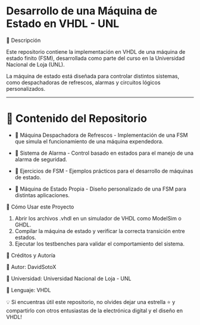 # **Desarrollo de una Máquina de Estado en VHDL - UNL** 

📌 Descripción

Este repositorio contiene la implementación en VHDL de una máquina de estado finito (FSM), desarrollada como parte del curso en la Universidad Nacional de Loja (UNL).

La máquina de estado está diseñada para controlar distintos sistemas, como despachadoras de refrescos, alarmas y circuitos lógicos personalizados.

---

# 📂 **Contenido del Repositorio**

- 🔹 Máquina Despachadora de Refrescos - Implementación de una FSM que simula el funcionamiento de una máquina expendedora.

- 🔹 Sistema de Alarma - Control basado en estados para el manejo de una alarma de seguridad.

- 🔹 Ejercicios de FSM - Ejemplos prácticos para el desarrollo de máquinas de estado.

- 🔹 Máquina de Estado Propia - Diseño personalizado de una FSM para distintas aplicaciones.


🚀 Cómo Usar este Proyecto

1. Abrir los archivos .vhdl en un simulador de VHDL como ModelSim o GHDL.
2. Compilar la máquina de estado y verificar la correcta transición entre estados.
3. Ejecutar los testbenches para validar el comportamiento del sistema.

📢 Créditos y Autoría

📌 Autor: DavidSotoX

📌 Universidad: Universidad Nacional de Loja - UNL

📌 Lenguaje: VHDL

💡 Si encuentras útil este repositorio, no olvides dejar una estrella ⭐ y compartirlo con otros entusiastas de la electrónica digital y el diseño en VHDL! 
